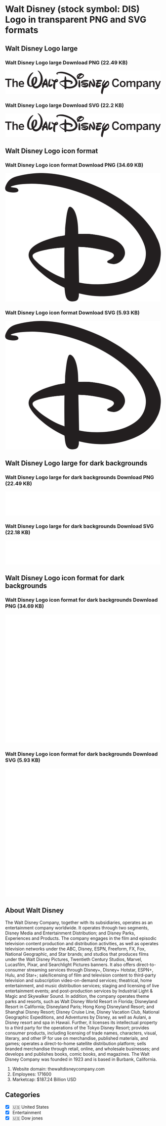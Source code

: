 # Walt Disney (stock symbol: DIS) Logo in transparent PNG and SVG formats

## Walt Disney Logo large

### Walt Disney Logo large Download PNG (22.49 KB)

![Walt Disney Logo large Download PNG (22.49 KB)](/img/orig/DIS_BIG-38bf9cd8.png)

### Walt Disney Logo large Download SVG (22.2 KB)

![Walt Disney Logo large Download SVG (22.2 KB)](/img/orig/DIS_BIG-628eae37.svg)

## Walt Disney Logo icon format

### Walt Disney Logo icon format Download PNG (34.69 KB)

![Walt Disney Logo icon format Download PNG (34.69 KB)](/img/orig/DIS-b016b22b.png)

### Walt Disney Logo icon format Download SVG (5.93 KB)

![Walt Disney Logo icon format Download SVG (5.93 KB)](/img/orig/DIS-f88d265b.svg)

## Walt Disney Logo large for dark backgrounds

### Walt Disney Logo large for dark backgrounds Download PNG (22.49 KB)

![Walt Disney Logo large for dark backgrounds Download PNG (22.49 KB)](/img/orig/DIS_BIG.D-008fa6d9.png)

### Walt Disney Logo large for dark backgrounds Download SVG (22.18 KB)

![Walt Disney Logo large for dark backgrounds Download SVG (22.18 KB)](/img/orig/DIS_BIG.D-7131d99c.svg)

## Walt Disney Logo icon format for dark backgrounds

### Walt Disney Logo icon format for dark backgrounds Download PNG (34.69 KB)

![Walt Disney Logo icon format for dark backgrounds Download PNG (34.69 KB)](/img/orig/DIS.D-95e5817d.png)

### Walt Disney Logo icon format for dark backgrounds Download SVG (5.93 KB)

![Walt Disney Logo icon format for dark backgrounds Download SVG (5.93 KB)](/img/orig/DIS.D-6278455a.svg)

## About Walt Disney

The Walt Disney Company, together with its subsidiaries, operates as an entertainment company worldwide. It operates through two segments, Disney Media and Entertainment Distribution; and Disney Parks, Experiences and Products. The company engages in the film and episodic television content production and distribution activities, as well as operates television networks under the ABC, Disney, ESPN, Freeform, FX, Fox, National Geographic, and Star brands; and studios that produces films under the Walt Disney Pictures, Twentieth Century Studios, Marvel, Lucasfilm, Pixar, and Searchlight Pictures banners. It also offers direct-to-consumer streaming services through Disney+, Disney+ Hotstar, ESPN+, Hulu, and Star+; sale/licensing of film and television content to third-party television and subscription video-on-demand services; theatrical, home entertainment, and music distribution services; staging and licensing of live entertainment events; and post-production services by Industrial Light & Magic and Skywalker Sound. In addition, the company operates theme parks and resorts, such as Walt Disney World Resort in Florida; Disneyland Resort in California; Disneyland Paris; Hong Kong Disneyland Resort; and Shanghai Disney Resort; Disney Cruise Line, Disney Vacation Club, National Geographic Expeditions, and Adventures by Disney, as well as Aulani, a Disney resort and spa in Hawaii. Further, it licenses its intellectual property to a third party for the operations of the Tokyo Disney Resort; provides consumer products, including licensing of trade names, characters, visual, literary, and other IP for use on merchandise, published materials, and games; operates a direct-to-home satellite distribution platform; sells branded merchandise through retail, online, and wholesale businesses; and develops and publishes books, comic books, and magazines. The Walt Disney Company was founded in 1923 and is based in Burbank, California.

1. Website domain: thewaltdisneycompany.com
2. Employees: 171600
3. Marketcap: $187.24 Billion USD


## Categories
- [x] 🇺🇸 United States
- [x] Entertainment
- [x] 🇺🇸 Dow jones
